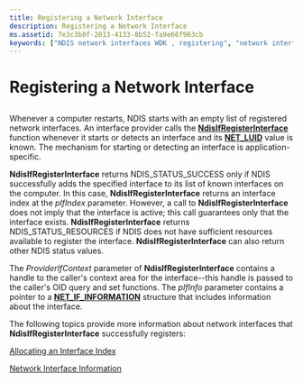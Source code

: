 ```yaml
---
title: Registering a Network Interface
description: Registering a Network Interface
ms.assetid: 7e3c3b0f-2013-4133-8b52-fa9e66f963cb
keywords: ["NDIS network interfaces WDK , registering", "network interfaces WDK , registering", "registering network interfaces", "NdisIfRegisterInterface"]
---
```


# Registering a Network Interface


## <a href="" id="ddk-registering-a-network-interface-ng"></a>


Whenever a computer restarts, NDIS starts with an empty list of registered network interfaces. An interface provider calls the [**NdisIfRegisterInterface**](https://msdn.microsoft.com/library/windows/hardware/ff562715) function whenever it starts or detects an interface and its [**NET\_LUID**](https://msdn.microsoft.com/library/windows/hardware/ff568747) value is known. The mechanism for starting or detecting an interface is application-specific.

**NdisIfRegisterInterface** returns NDIS\_STATUS\_SUCCESS only if NDIS successfully adds the specified interface to its list of known interfaces on the computer. In this case, **NdisIfRegisterInterface** returns an interface index at the *pIfIndex* parameter. However, a call to **NdisIfRegisterInterface** does not imply that the interface is active; this call guarantees only that the interface exists. **NdisIfRegisterInterface** returns NDIS\_STATUS\_RESOURCES if NDIS does not have sufficient resources available to register the interface. **NdisIfRegisterInterface** can also return other NDIS status values.

The *ProviderIfContext* parameter of **NdisIfRegisterInterface** contains a handle to the caller's context area for the interface--this handle is passed to the caller's OID query and set functions. The *pIfInfo* parameter contains a pointer to a [**NET\_IF\_INFORMATION**](https://msdn.microsoft.com/library/windows/hardware/ff568743) structure that includes information about the interface.

The following topics provide more information about network interfaces that **NdisIfRegisterInterface** successfully registers:

[Allocating an Interface Index](allocating-an-interface-index.md)

[Network Interface Information](network-interface-information.md)

 

 





